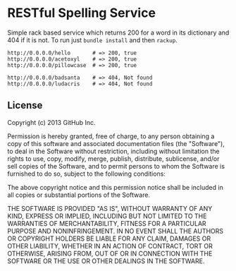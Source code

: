 # RESTful Spelling Service
Simple rack based service which returns 200 for a word in its dictionary and 404 if it is not. To run just `bundle install` and then `rackup`.

    http://0.0.0.0/hello       # => 200, true
    http://0.0.0.0/acetoxyl    # => 200, true
    http://0.0.0.0/pillowcase  # => 200, true

    http://0.0.0.0/badsanta    # => 404, Not found
    http://0.0.0.0/ludacris    # => 404, Not found

## License
Copyright (c) 2013 GitHub Inc.

Permission is hereby granted, free of charge, to any person obtaining
a copy of this software and associated documentation files (the
"Software"), to deal in the Software without restriction, including
without limitation the rights to use, copy, modify, merge, publish,
distribute, sublicense, and/or sell copies of the Software, and to
permit persons to whom the Software is furnished to do so, subject to
the following conditions:

The above copyright notice and this permission notice shall be
included in all copies or substantial portions of the Software.

THE SOFTWARE IS PROVIDED "AS IS", WITHOUT WARRANTY OF ANY KIND,
EXPRESS OR IMPLIED, INCLUDING BUT NOT LIMITED TO THE WARRANTIES OF
MERCHANTABILITY, FITNESS FOR A PARTICULAR PURPOSE AND
NONINFRINGEMENT. IN NO EVENT SHALL THE AUTHORS OR COPYRIGHT HOLDERS BE
LIABLE FOR ANY CLAIM, DAMAGES OR OTHER LIABILITY, WHETHER IN AN ACTION
OF CONTRACT, TORT OR OTHERWISE, ARISING FROM, OUT OF OR IN CONNECTION
WITH THE SOFTWARE OR THE USE OR OTHER DEALINGS IN THE SOFTWARE.

